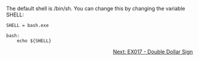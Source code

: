 The default shell is /bin/sh. You can change this by changing the variable SHELL:

```make
SHELL = bash.exe

bash:
	echo ${SHELL}
```

<p align="right">
	<a href="https://github.com/AmrElsayyad/makefile-tutorial/tree/main/EX017%20-%20Double%20Dollar%20Sign" id="EX017">
		Next: EX017 - Double Dollar Sign
	</a>
</p>

